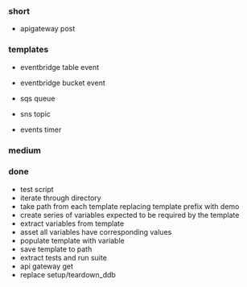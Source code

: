 ### short

- apigateway post

### templates

- eventbridge table event
- eventbridge bucket event 

- sqs queue 
- sns topic
- events timer

### medium

### done

- test script
- iterate through directory
- take path from each template  replacing template prefix  with demo
- create series of variables expected to be required by the template
- extract variables from template
- asset all variables have corresponding values
- populate template with variable 
- save template to path 
- extract tests and run suite 
- api gateway get 
- replace setup/teardown_ddb

